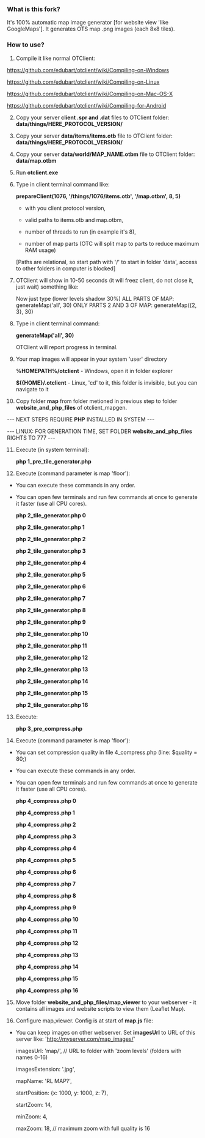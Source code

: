 ### What is this fork?

It's 100% automatic map image generator [for website view 'like GoogleMaps'].
It generates OTS map .png images (each 8x8 tiles).

### How to use?

1. Compile it like normal OTClient:

https://github.com/edubart/otclient/wiki/Compiling-on-Windows

https://github.com/edubart/otclient/wiki/Compiling-on-Linux

https://github.com/edubart/otclient/wiki/Compiling-on-Mac-OS-X

https://github.com/edubart/otclient/wiki/Compiling-for-Android

2. Copy your server **client .spr and .dat** files to OTClient folder: **data/things/HERE_PROTOCOL_VERSION/**

3. Copy your server **data/items/items.otb** file to OTClient folder: **data/things/HERE_PROTOCOL_VERSION/**

4. Copy your server **data/world/MAP_NAME.otbm** file to OTClient folder: **data/map.otbm**

5. Run **otclient.exe**

6. Type in client terminal command like:
    
   **prepareClient(1076, '/things/1076/items.otb', '/map.otbm', 8, 5)**
    
	- with you client protocol version,
	
	- valid paths to items.otb and map.otbm,
	
	- number of threads to run (in example it's 8),
	
	- number of map parts (OTC will split map to parts to reduce maximum RAM usage)
	
	[Paths are relational, so start path with '/' to start in folder 'data', access to other folders in computer is blocked]

7. OTClient will show in 10-50 seconds (it will freez client, do not close it, just wait) something like:

	Now just type (lower levels shadow 30%)
	ALL PARTS OF MAP:
	generateMap('all', 30)
	ONLY PARTS 2 AND 3 OF MAP:
	generateMap({2, 3}, 30)

8. Type in client terminal command:
		
	**generateMap('all', 30)**
		
	OTClient will report progress in terminal.

9. Your map images will appear in your system 'user' directory

	**%HOMEPATH%/otclient** - Windows, open it in folder explorer
	
	**$({HOME}/.otclient** - Linux, 'cd' to it, this folder is invisible, but you can navigate to it

10. Copy folder **map** from folder metioned in previous step to folder **website_and_php_files** of otclient_mapgen.

--- NEXT STEPS REQUIRE **PHP** INSTALLED IN SYSTEM ---

--- LINUX: FOR GENERATION TIME, SET FOLDER **website_and_php_files** RIGHTS TO 777 ---

11. Execute (in system terminal):

	**php 1_pre_tile_generator.php**

12. Execute (command parameter is map 'floor'):
- You can execute these commands in any order.
- You can open few terminals and run few commands at once to generate it faster (use all CPU cores).

	**php 2_tile_generator.php 0**
	
	**php 2_tile_generator.php 1**
	
	**php 2_tile_generator.php 2**
	
	**php 2_tile_generator.php 3**
	
	**php 2_tile_generator.php 4**
	
	**php 2_tile_generator.php 5**
	
	**php 2_tile_generator.php 6**
	
	**php 2_tile_generator.php 7**
	
	**php 2_tile_generator.php 8**
	
	**php 2_tile_generator.php 9**
	
	**php 2_tile_generator.php 10**
	
	**php 2_tile_generator.php 11**
	
	**php 2_tile_generator.php 12**
	
	**php 2_tile_generator.php 13**
	
	**php 2_tile_generator.php 14**
	
	**php 2_tile_generator.php 15**
	
	**php 2_tile_generator.php 16**

13. Execute:

	**php 3_pre_compress.php**

14. Execute (command parameter is map 'floor'):
- You can set compression quality in file 4_compress.php (line: $quality = 80;)
- You can execute these commands in any order.
- You can open few terminals and run few commands at once to generate it faster (use all CPU cores).

	**php 4_compress.php 0**
	
	**php 4_compress.php 1**
	
	**php 4_compress.php 2**
	
	**php 4_compress.php 3**
	
	**php 4_compress.php 4**
	
	**php 4_compress.php 5**
	
	**php 4_compress.php 6**
	
	**php 4_compress.php 7**
	
	**php 4_compress.php 8**
	
	**php 4_compress.php 9**
	
	**php 4_compress.php 10**
	
	**php 4_compress.php 11**
	
	**php 4_compress.php 12**
	
	**php 4_compress.php 13**
	
	**php 4_compress.php 14**
	
	**php 4_compress.php 15**
	
	**php 4_compress.php 16**

15. Move folder **website_and_php_files/map_viewer** to your webserver - it contains all images and website scripts to view them (Leaflet Map).

16. Configure map_viewer. Config is at start of **map.js** file:
- You can keep images on other webserver. Set **imagesUrl** to URL of this server like: 'http://myserver.com/map_images/'

	imagesUrl: 'map/', // URL to folder with 'zoom levels' (folders with names 0-16)
	
	imagesExtension: '.jpg',
	
	mapName: 'RL MAP?',
	
	startPosition: {x: 1000, y: 1000, z: 7},
	
	startZoom: 14,
	
	minZoom: 4,
	
	maxZoom: 18, // maximum zoom with full quality is 16
